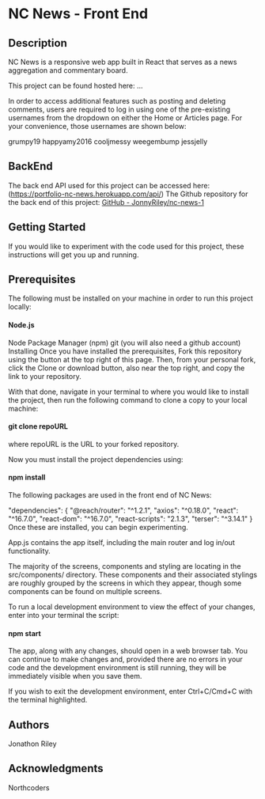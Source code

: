 # NC News - Front End
## Description
NC News is a responsive web app built in React that serves as a news aggregation and commentary board.

This project can be found hosted here: ...

In order to access additional features such as posting and deleting comments, users are required to log in using one of the pre-existing usernames from the dropdown on either the Home or Articles page. For your convenience, those usernames are shown below:

grumpy19
happyamy2016
cooljmessy
weegembump
jessjelly

## BackEnd
The back end API used for this project can be accessed here: (https://portfolio-nc-news.herokuapp.com/api/)
The Github repository for the back end of this project: [GitHub - JonnyRiley/nc-news-1](https://github.com/JonnyRiley/nc-news-1)

## Getting Started
If you would like to experiment with the code used for this project, these instructions will get you up and running.

## Prerequisites
The following must be installed on your machine in order to run this project locally:

#### Node.js
Node Package Manager (npm)
git (you will also need a github account)
Installing
Once you have installed the prerequisites, Fork this repository using the button at the top right of this page. Then, from your personal fork, click the Clone or download button, also near the top right, and copy the link to your repository.

With that done, navigate in your terminal to where you would like to install the project, then run the following command to clone a copy to your local machine:

#### git clone repoURL
where repoURL is the URL to your forked repository.

Now you must install the project dependencies using:

#### npm install
The following packages are used in the front end of NC News:

"dependencies": {
    "@reach/router": "^1.2.1",
    "axios": "^0.18.0",
    "react": "^16.7.0",
    "react-dom": "^16.7.0",
    "react-scripts": "2.1.3",
    "terser": "^3.14.1"
  }
Once these are installed, you can begin experimenting.

App.js contains the app itself, including the main router and log in/out functionality.

The majority of the screens, components and styling are locating in the src/components/ directory. These components and their associated stylings are roughly grouped by the screens in which they appear, though some components can be found on multiple screens.

To run a local development environment to view the effect of your changes, enter into your terminal the script:

#### npm start
The app, along with any changes, should open in a web browser tab. You can continue to make changes and, provided there are no errors in your code and the development environment is still running, they will be immediately visible when you save them.

If you wish to exit the development environment, enter Ctrl+C/Cmd+C with the terminal highlighted.

## Authors
Jonathon Riley
## Acknowledgments
Northcoders
